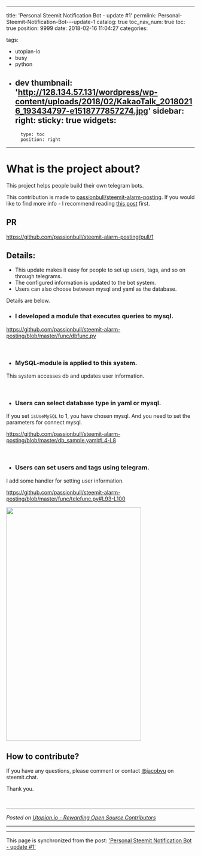 
---
title: 'Personal Steemit Notification Bot - update #1'
permlink: Personal-Steemit-Notification-Bot---update-1
catalog: true
toc_nav_num: true
toc: true
position: 9999
date: 2018-02-16 11:04:27
categories:

tags:
- utopian-io
- busy
- python
- dev
thumbnail: 'http://128.134.57.131/wordpress/wp-content/uploads/2018/02/KakaoTalk_20180216_193434797-e1518777857274.jpg'
sidebar:
    right:
        sticky: true
widgets:
    -
        type: toc
        position: right
---


# What is the project about?
This project helps people build their own telegram bots.

This contribution is made to <a href="https://github.com/passionbull/steemit-alarm-posting" rel="nofollow noopener">passionbull/steemit-alarm-posting</a>. If you would like to find more info - I recommend reading <a href="https://utopian.io/utopian-io/@jacobyu/personal-steemit-notification-bot">this post</a> first.

## PR
<a href="https://github.com/passionbull/steemit-alarm-posting/pull/1">https://github.com/passionbull/steemit-alarm-posting/pull/1</a>
## Details:
<ul>
 	<li>This update makes it easy for people to set up users, tags, and so on through telegrams.</li>
 	<li>The configured information is updated to the bot system.</li>
 	<li>Users can also choose between mysql and yaml as the database.</li>
</ul>
Details are below.
<ul>
 	<li>
<h3>I developed a module that executes queries to mysql.</h3>
</li>
</ul>
<a href="https://github.com/passionbull/steemit-alarm-posting/blob/master/func/dbfunc.py">https://github.com/passionbull/steemit-alarm-posting/blob/master/func/dbfunc.py</a>

&nbsp;
<ul>
 	<li>
<h3>MySQL-module is applied to this system.</h3>
</li>
</ul>
This system accesses db and updates user information.

&nbsp;
<ul>
 	<li>
<h3>Users can select database type in yaml or mysql.</h3>
</li>
</ul>
If you set <code>isUseMySQL</code> to 1, you have chosen mysql. And you need to set the parameters for connect mysql.

<a href="https://github.com/passionbull/steemit-alarm-posting/blob/master/db_sample.yaml#L4-L8">https://github.com/passionbull/steemit-alarm-posting/blob/master/db_sample.yaml#L4-L8</a>

&nbsp;
<ul>
 	<li>
<h3>Users can set users and tags using telegram.</h3>
</li>
</ul>
I add some handler for setting user information.

https://github.com/passionbull/steemit-alarm-posting/blob/master/func/telefunc.py#L93-L100

<img class="alignnone wp-image-970 size-full" src="http://128.134.57.131/wordpress/wp-content/uploads/2018/02/KakaoTalk_20180216_193434797-e1518777857274.jpg" alt="" width="360" height="624" />
<h2>How to contribute?</h2>
If you have any questions, please comment or contact <a href="https://utopian.io/@jacobyu">@jacobyu</a> on steemit.chat.

Thank you.

<br /><hr/><em>Posted on <a href="https://utopian.io/utopian-io/@jacobyu/personal-steemit-notification-bot-update-1">Utopian.io -  Rewarding Open Source Contributors</a></em><hr/>

- - -

This page is synchronized from the post: ['Personal Steemit Notification Bot - update #1'](https://steempeak.com/@jacobyu/personal-steemit-notification-bot-update-1)
